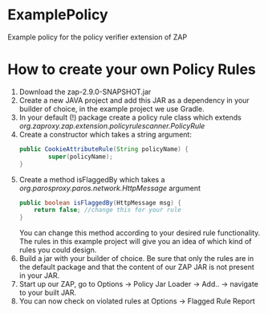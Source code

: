 # ExamplePolicy
Example policy for the policy verifier extension of ZAP


# How to create your own Policy Rules
1. Download the zap-2.9.0-SNAPSHOT.jar
2. Create a new JAVA project and add this JAR as a dependency in your builder of choice, in the example project we use Gradle.
3. In your default (!) package create a policy rule class which extends _org.zaproxy.zap.extension.policyrulescanner.PolicyRule_
4. Create a constructor which takes a string argument:
	```Java
	public CookieAttributeRule(String policyName) {
	    	super(policyName);
	}
	```
5. Create a method isFlaggedBy which takes a _org.parosproxy.paros.network.HttpMessage_ argument 
	```Java
	public boolean isFlaggedBy(HttpMessage msg) {
	    return false; //change this for your rule
	}
	```
	 You can change this method according to your desired rule functionality. The rules in this example project will give you an idea of which kind of rules you could design.
6. Build a jar with your builder of choice. Be sure that only the rules are in the default package and that the content of our ZAP JAR is not present in your JAR.
7. Start up our ZAP, go to Options -> Policy Jar Loader -> Add.. -> navigate to your built JAR.
8. You can now check on violated rules at Options -> Flagged Rule Report
